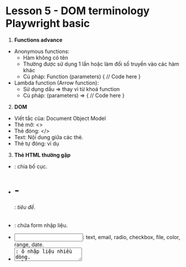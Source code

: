 # Lesson 5 - DOM terminology Playwright basic
1. **Functions advance**
- Anonymous functions:
    - Hàm không có tên 
    - Thường được sử dụng 1 lần hoặc làm đối số truyền vào các hàm khác 
    - Cú pháp: 
Function (parameters) { 
 // Code here 
}
- Lambda function (Arrow function):
    - Sử dụng dấu => thay vì từ khoá function 
    - Cú pháp: 
(parameters) => { 
 // Code here 
}
2. **DOM**
- Viết tắc của: Document Object Model 
- Thẻ mở: <>
- Thẻ đóng: </>
- Text: Nội dung giữa các thẻ.
- Thẻ tự đóng: ví dụ <img/>
3. **Thẻ HTML thường gặp**
- <div>: chia bố cục.
- <h1> - <h6>: tiêu đề.
- <form>: chứa form nhập liệu.
- <input>: text, email, radio, checkbox, file, color, range, date.
- <textarea>: ô nhập liệu nhiều dòng.
- <button>: nút bấm.
- <table>: <thead>, <tbody>, <tfoot>, <tr>, <th>, <td>.
- <iframe>: hiển thị trang web khác bên trong trang hiện tại.
4. **Selector**
- Dùng để xác định phần tử trên trang web để thao tác.
- Các loại selector:
    - XPath
    - CSS
    - Playwright selector
5. **Xpath**
- XPath tuyệt đối: bắt đầu bằng /, đi từ root node.
- XPath tương đối: bắt đầu bằng //, thường dùng hơn.
- Ví dụ: //button[@id='add-task']
6. **Basic Actions trong Playwright**
- Điều hướng: await page.goto('https://example.com')
- Click: await page.locator("//button[@id='add-task']").click()
- Nhập liệu (Fill): await page.locator("//input[@id='search']").fill('Playwright VN');
- Nhập từng ký tự: await page.locator("//input[@id='search']").pressSequentially('Text', { delay: 100 });
- Select option: await page.selectOption("//select[]", "value");
- Upload file: await page.locator("//input[]").setInputFiles("filePath");
- Check/Uncheck: await page.locator("//input").setChecked(true/false);
